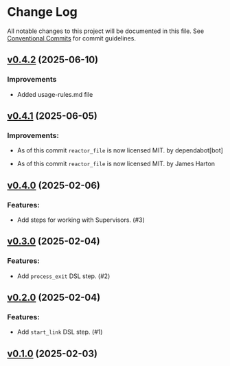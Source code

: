 # Change Log

All notable changes to this project will be documented in this file.
See [Conventional Commits](Https://conventionalcommits.org) for commit guidelines.

<!-- changelog -->

## [v0.4.2](https://github.com/ash-project/reactor_process/compare/v0.4.1...v0.4.2) (2025-06-10)


### Improvements

* Added usage-rules.md file


## [v0.4.1](https://github.com/ash-project/reactor_process/compare/v0.4.0...v0.4.1) (2025-06-05)




### Improvements:

* As of this commit `reactor_file` is now licensed MIT. by dependabot[bot]

* As of this commit `reactor_file` is now licensed MIT. by James Harton

## [v0.4.0](https://harton.dev/james/reactor_process/compare/v0.3.0...v0.4.0) (2025-02-06)




### Features:

* Add steps for working with Supervisors. (#3)

## [v0.3.0](https://harton.dev/james/reactor_process/compare/v0.2.0...v0.3.0) (2025-02-04)




### Features:

* Add `process_exit` DSL step. (#2)

## [v0.2.0](https://harton.dev/james/reactor_process/compare/v0.1.0...v0.2.0) (2025-02-04)




### Features:

* Add `start_link` DSL step. (#1)

## [v0.1.0](https://harton.dev/james/reactor_process/compare/v0.1.0...v0.1.0) (2025-02-03)
